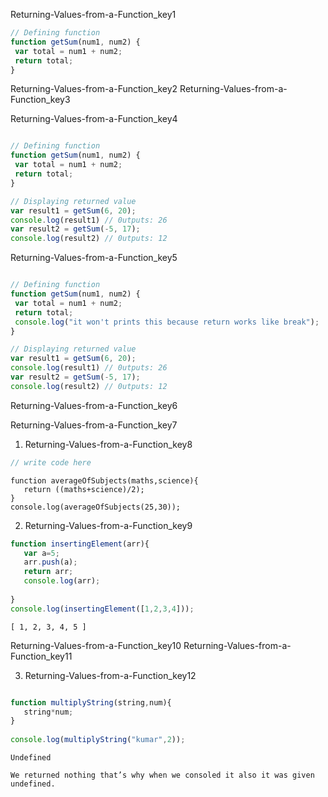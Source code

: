 Returning-Values-from-a-Function_key1
```javascript
// Defining function
function getSum(num1, num2) {
 var total = num1 + num2;
 return total;
}

```
Returning-Values-from-a-Function_key2
Returning-Values-from-a-Function_key3


Returning-Values-from-a-Function_key4
```javascript

// Defining function
function getSum(num1, num2) {
 var total = num1 + num2;
 return total;
}

// Displaying returned value
var result1 = getSum(6, 20);
console.log(result1) // 0utputs: 26
var result2 = getSum(-5, 17);
console.log(result2) // 0utputs: 12
```
 
Returning-Values-from-a-Function_key5


```javascript

// Defining function
function getSum(num1, num2) {
 var total = num1 + num2;
 return total;
 console.log("it won't prints this because return works like break");
}

// Displaying returned value
var result1 = getSum(6, 20);
console.log(result1) // 0utputs: 26
var result2 = getSum(-5, 17);
console.log(result2) // 0utputs: 12
```
 
Returning-Values-from-a-Function_key6



Returning-Values-from-a-Function_key7
1. Returning-Values-from-a-Function_key8
```javascript
// write code here
```

```solution
function averageOfSubjects(maths,science){
   return ((maths+science)/2);
}
console.log(averageOfSubjects(25,30));
 ```

2. Returning-Values-from-a-Function_key9
```javascript
function insertingElement(arr){
   var a=5;
   arr.push(a);
   return arr;
   console.log(arr);
 
}
console.log(insertingElement([1,2,3,4]));

```

```solution
[ 1, 2, 3, 4, 5 ]
```
Returning-Values-from-a-Function_key10
Returning-Values-from-a-Function_key11


3. Returning-Values-from-a-Function_key12
```javascript

function multiplyString(string,num){
   string*num;
}
 
console.log(multiplyString("kumar",2));
```

```solution
Undefined

We returned nothing that’s why when we consoled it also it was given undefined.
```